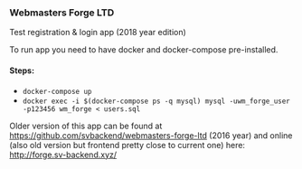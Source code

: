### Webmasters Forge LTD 
Test registration & login app (2018 year edition)

To run app you need to have docker and docker-compose pre-installed.

#### Steps:
* `docker-compose up`
* `docker exec -i $(docker-compose ps -q mysql) mysql -uwm_forge_user -p123456 wm_forge < users.sql`

Older version of this app can be found at https://github.com/svbackend/webmasters-forge-ltd (2016 year) and online (also old version but frontend pretty close to current one) here: http://forge.sv-backend.xyz/